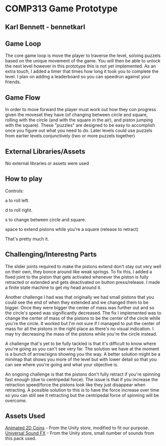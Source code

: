 # COMP313 Game Prototype

## Karl Bennett - bennetkarl

## Game Loop
The core game loop is move the player to traverse the level, solving puzzels based on the unique movement of the game. You will then be able to unlock the next level however in this prototype this is not yet implemented.
As an extra touch, I added a timer that times how long it took you to complete the level. I plan on adding a leaderboard so you can speedrun against your friends.

## Game Flow
In order to move forward the player must work out how they con progress given the moveset they have (of changing between circle and square, rolling with the circle (and with the square in the air), and piston jumping with the square). These "puzzles" are designed to be easy to accomplish once you figure out what you need to do. Later levels could use puzzels from earlier levels conjunctively (two or more puzzels together)

## External Libraries/Assets
No external libraries or assets were used

## How to play
Controls:

a to roll left.

d to roll right.

s to change between circle and square.

space to extend pistons while you're a square (release to retract)


That's pretty much it.

## Challenging/Interestng Parts
The slider joints required to make the pistons extend don't stay out very well on their own, they bonce around like weak springs. To fix this, I added a fixed joint to the piston that gets activated whenever the piston is fully retracted or extended and gets deactivated on button press/release. I made a finite state machine to get my head around it.

Another challenge I had was that originally we had small pistons that you could see the end of when they extended and we changed them to be bigger. Once they were bigger the center of mass was further out and so the circle's speed was significantly decreased. The fix I implemented was to change the center of mass of the pistons to be the center of the circle while you're the circle. It worked but I'm not sure if I managed to put the center of mass for all the pistons in the right place as there's no visual indication. I may try decreasing the mass of the pistons while you're the circle instead.

A challenge that's yet to be fully tackled is that it's difficult to know where you're going as you can't see very far. The solution we have at the moment is a bunch of arrow/signs showing you the way. A better solution might be a minimap that shows you more of the level but with lower detail so that you can see where you're going and what your objective is.

An ongoing challenge is that the pistons don't fully retract if you're spinning fast enough (due to centripedal force). The issue is that if you increase the retraction speed/force the pistons look like they just disappear when retracting. A possible solution to this is to have the force increase over time so you can still see it retracting but the centripedal force of spinning will be overcome.

## Assets Used

[Animated 2D Coins](https://assetstore.unity.com/packages/2d/environments/animated-2d-coins-22097) - From the Unity store, modified to fit our purpose.  
[Universal Sound FX](https://assetstore.unity.com/packages/audio/sound-fx/universal-sound-fx-17256) - From the Unity store, small number of sounds from this pack used.  
